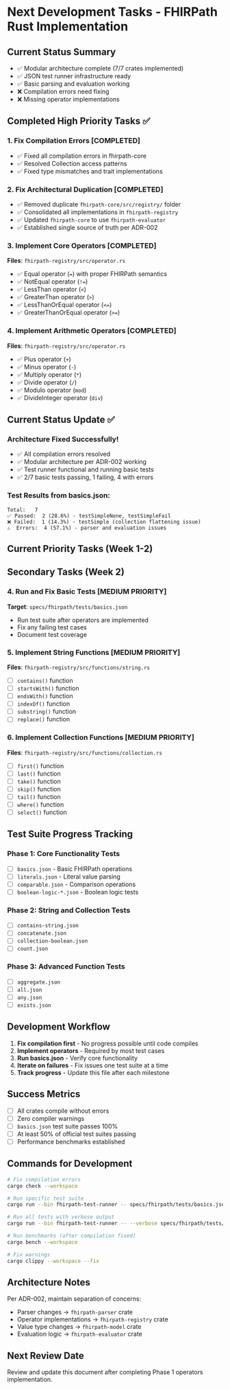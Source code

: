 # Next Development Tasks - FHIRPath Rust Implementation

## Current Status Summary
- ✅ Modular architecture complete (7/7 crates implemented)  
- ✅ JSON test runner infrastructure ready
- ✅ Basic parsing and evaluation working
- ❌ Compilation errors need fixing
- ❌ Missing operator implementations

## Completed High Priority Tasks ✅

### 1. Fix Compilation Errors [COMPLETED]
- ✅ Fixed all compilation errors in fhirpath-core
- ✅ Resolved Collection access patterns
- ✅ Fixed type mismatches and trait implementations

### 2. Fix Architectural Duplication [COMPLETED]
- ✅ Removed duplicate `fhirpath-core/src/registry/` folder
- ✅ Consolidated all implementations in `fhirpath-registry`
- ✅ Updated `fhirpath-core` to use `fhirpath-evaluator`
- ✅ Established single source of truth per ADR-002

### 3. Implement Core Operators [COMPLETED]
**Files**: `fhirpath-registry/src/operator.rs`
- ✅ Equal operator (`=`) with proper FHIRPath semantics
- ✅ NotEqual operator (`!=`)
- ✅ LessThan operator (`<`)
- ✅ GreaterThan operator (`>`)
- ✅ LessThanOrEqual operator (`<=`)
- ✅ GreaterThanOrEqual operator (`>=`)

### 4. Implement Arithmetic Operators [COMPLETED]
**Files**: `fhirpath-registry/src/operator.rs`
- ✅ Plus operator (`+`)
- ✅ Minus operator (`-`)
- ✅ Multiply operator (`*`)
- ✅ Divide operator (`/`)
- ✅ Modulo operator (`mod`)
- ✅ DivideInteger operator (`div`)

## Current Status Update ✅

### **Architecture Fixed Successfully!**
- ✅ All compilation errors resolved
- ✅ Modular architecture per ADR-002 working
- ✅ Test runner functional and running basic tests
- ✅ 2/7 basic tests passing, 1 failing, 4 with errors

### **Test Results from basics.json:**
```
Total:   7
✅ Passed:  2 (28.6%) - testSimpleNone, testSimpleFail
❌ Failed:  1 (14.3%) - testSimple (collection flattening issue)
⚠️  Errors:  4 (57.1%) - parser and evaluation issues
```

## Current Priority Tasks (Week 1-2)

## Secondary Tasks (Week 2)

### 4. Run and Fix Basic Tests [MEDIUM PRIORITY]
**Target**: `specs/fhirpath/tests/basics.json`
- Run test suite after operators are implemented
- Fix any failing test cases
- Document test coverage

### 5. Implement String Functions [MEDIUM PRIORITY]
**Files**: `fhirpath-registry/src/functions/string.rs`
- [ ] `contains()` function
- [ ] `startsWith()` function
- [ ] `endsWith()` function
- [ ] `indexOf()` function
- [ ] `substring()` function
- [ ] `replace()` function

### 6. Implement Collection Functions [MEDIUM PRIORITY]
**Files**: `fhirpath-registry/src/functions/collection.rs`
- [ ] `first()` function
- [ ] `last()` function
- [ ] `take()` function
- [ ] `skip()` function
- [ ] `tail()` function
- [ ] `where()` function
- [ ] `select()` function

## Test Suite Progress Tracking

### Phase 1: Core Functionality Tests
- [ ] `basics.json` - Basic FHIRPath operations
- [ ] `literals.json` - Literal value parsing
- [ ] `comparable.json` - Comparison operations
- [ ] `boolean-logic-*.json` - Boolean logic tests

### Phase 2: String and Collection Tests  
- [ ] `contains-string.json`
- [ ] `concatenate.json`
- [ ] `collection-boolean.json`
- [ ] `count.json`

### Phase 3: Advanced Function Tests
- [ ] `aggregate.json`
- [ ] `all.json`
- [ ] `any.json`
- [ ] `exists.json`

## Development Workflow

1. **Fix compilation first** - No progress possible until code compiles
2. **Implement operators** - Required by most test cases
3. **Run basics.json** - Verify core functionality
4. **Iterate on failures** - Fix issues one test suite at a time
5. **Track progress** - Update this file after each milestone

## Success Metrics

- [ ] All crates compile without errors
- [ ] Zero compiler warnings
- [ ] `basics.json` test suite passes 100%
- [ ] At least 50% of official test suites passing
- [ ] Performance benchmarks established

## Commands for Development

```bash
# Fix compilation errors
cargo check --workspace

# Run specific test suite
cargo run --bin fhirpath-test-runner -- specs/fhirpath/tests/basics.json

# Run all tests with verbose output
cargo run --bin fhirpath-test-runner -- --verbose specs/fhirpath/tests/

# Run benchmarks (after compilation fixed)
cargo bench --workspace

# Fix warnings
cargo clippy --workspace --fix
```

## Architecture Notes

Per ADR-002, maintain separation of concerns:
- Parser changes → `fhirpath-parser` crate
- Operator implementations → `fhirpath-registry` crate  
- Value type changes → `fhirpath-model` crate
- Evaluation logic → `fhirpath-evaluator` crate

## Next Review Date
Review and update this document after completing Phase 1 operators implementation.